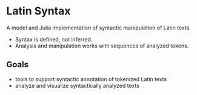# Latin Syntax

A model and Julia implementation of syntactic manipulation of Latin texts.

- Syntax is defined, not inferred.
- Analysis and manipulation works with sequences of analyzed tokens.

## Goals

- tools to support syntactic annotation of tokenized Latin texts
- analyze and visualize syntactically analyzed texts
